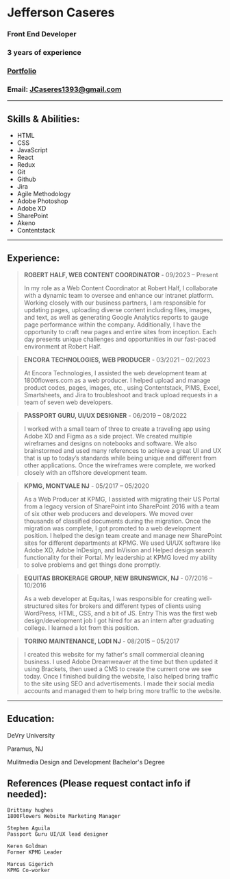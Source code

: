 # Jefferson Caseres
### Front End Developer
### 3 years of experience
### [Portfolio](https://jcaseres.github.io/)
### Email: JCaseres1393@gmail.com

---

## Skills & Abilities:
* HTML
* CSS
* JavaScript
* React
* Redux
* Git
* Github
* Jira
* Agile Methodology
* Adobe Photoshop
* Adobe XD
* SharePoint
* Akeno
* Contentstack

---

## Experience:

> **ROBERT HALF, WEB CONTENT COORDINATOR** -
> 09/2023 – Present
>
> In my role as a Web Content Coordinator at Robert Half, I collaborate with a dynamic team to oversee and enhance our intranet platform. Working closely with our business partners, I am responsible for updating pages, uploading diverse content including files, images, and text, as well as generating Google Analytics reports to gauge page performance within the company. Additionally, I have the opportunity to craft new pages and entire sites from inception. Each day presents unique challenges and opportunities in our fast-paced environment at Robert Half.

> **ENCORA TECHNOLOGIES, WEB PRODUCER** -
> 03/2021 – 02/2023
>
> At Encora Technologies, I assisted the web development team at 1800flowers.com as a web producer. I helped upload and manage product codes, pages, images, etc., using Contentstack, PIMS, Excel, Smartsheets, and Jira to troubleshoot and track upload requests in a team of seven web developers.

> **PASSPORT GURU, UI/UX DESIGNER** -
> 06/2019 – 08/2022
>
> I worked with a small team of three to create a traveling app using Adobe XD and Figma as a side project. We created multiple wireframes and designs on notebooks and software. We also brainstormed and used many references to achieve a great UI and UX that is up to today’s standards while being unique and different from other applications. Once the wireframes were complete, we worked closely with an offshore development team.

> **KPMG, MONTVALE NJ** -
> 05/2017 – 05/2020
>
> As a Web Producer at KPMG, I assisted with migrating their US Portal from a legacy version of SharePoint into SharePoint 2016 with a team of six other web producers and developers. We moved over thousands of classified documents during the migration. Once the migration was complete, I got promoted to a web development position. I helped the design team create and manage new SharePoint sites for different departments at KPMG. We used UI/UX software like Adobe XD, Adobe InDesign, and InVision and Helped design search functionality for their Portal. My leadership at KPMG loved my ability to solve problems and get things done promptly.

> **EQUITAS BROKERAGE GROUP, NEW BRUNSWICK, NJ** -
> 07/2016 – 10/2016
>
> As a web developer at Equitas, I was responsible for creating well-structured sites for brokers and different types of clients using WordPress, HTML, CSS, and a bit of JS. Entry This was the first web design/development job I got hired for as an intern after graduating college. I learned a lot from this position.

> **TORINO MAINTENANCE, LODI NJ** -
> 08/2015 – 05/2017
>
> I created this website for my father's small commercial cleaning business. I used Adobe Dreamweaver at the time but then updated it using Brackets, then used a CMS to create the current one we see today. Once I finished building the website, I also helped bring traffic to the site using SEO and advertisements. I made their social media accounts and managed them to help bring more traffic to the website.

---

## Education:

DeVry University

Paramus, NJ

Mulitmedia Design and Development Bachelor's Degree

## References (Please request contact info if needed):

```
Brittany hughes
1800Flowers Website Marketing Manager
```

```
Stephen Aguila
Passport Guru UI/UX lead designer 
```

```
Keren Goldman
Former KPMG Leader
```

```
Marcus Gigerich
KPMG Co-worker
```